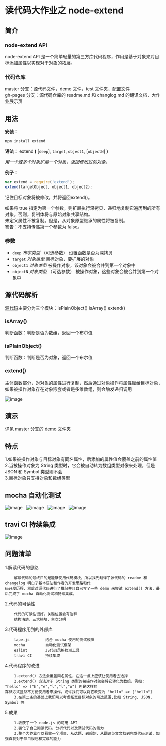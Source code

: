 # 读代码大作业之 node-extend

## 简介  
### node-extend API
node-extend API 是一个简单轻量的第三方库代码程序，作用是基于对象来对目标添加属性以实现对于对象的拓展。
### 代码仓库
master 分支：源代码文件，demo 文件，test 文件夹，配置文件  
gh-pages 分支：源代码仓库的 readme.md 和 changlog.md 的翻译文档，大作业展示页

## 用法

**安装：**

``` sh
npm install extend
```
**语法：** extend **(** [`deep`], `target`, `object1`, [`objectN`] **)**

*用一个或多个对象扩展一个对象，返回修改过的对象。*

**例子：**

``` js
var extend = require('extend');
extend(targetObject, object1, object2);
```

记住目标对象将被修改，并将返回extend()。

如果将 true 指定为第一个参数，则扩展执行深拷贝，递归地复制它遍历到的所有对象。否则，复制体将与原始对象共享结构。  
未定义属性不被复制。但是，从对象原型继承的属性将被复制。  
警告：不支持传递第一个参数为 false。

### 参数

* `deep` *布尔类型* （可选参数）
设置函数是否为深拷贝
* `target`	*对象类型*
目标对象，要扩展的对象
* `object1`	*对象类型*
被操作对象，该对象会被合并到第一个对象中
* `objectN` *对象类型* （可选参数）
被操作对象，这些对象会被合并到第一个对象中

## 源代码解析  

[源代码](https://github.com/Gu-Miao/node-extend/source-code)主要分为三个模块：isPlainObject() isArray() extend()  

### isArray()
判断函数：判断是否为数组，返回一个布尔值
### isPlainObject()  
判断函数：判断是否为对象，返回一个布尔值
### extend()
主体函数部分，对对象的属性进行复制，然后通过对象操作将属性赋给目标对象，如果被操作对象存在对象嵌套或者是多维数组，则会触发递归调用  

![image](images/process.jpg)  

## 演示

详见 master 分支的 [demo](https://github.com/Gu-Miao/node-extend/tree/master/demo) 文件夹
## 特点  
1.如果被操作对象与目标对象有同名属性，后添加的属性值会覆盖之前的属性值  
2.当被操作对象为 String 类型时，它会被自动转为数组类型对像来处理，但是 JSON 和 Symbol 类型则不会  
3.目标对象只支持对象和数组类型

## mocha 自动化测试
![image](images/mocha1.jpg)  
![image](images/mocha2.jpg)  
![image](images/mocha3.jpg)  
![image](images/mocha4.jpg)  

## travi CI 持续集成  
![image](images/travi.jpg)

## 问题清单  

1.解读代码的思路  

```
    解读代码的最终目的是能够使用代码模块，所以我先翻译了源代码的 readme 和 changelog 明白了基本语法和作者的开发思路和代
码开发历程，然后对源代码进行了推敲并且自己写了一些 demo 来尝试 extend() 方法，最后完成了 mocha 自动化测试和持续集成。
```  

2.代码的可读性  
```
    代码的可读性很好，关键位置会有注释
    结构清楚，三大模块，主次分明
```  
3.代码程序用到的外部库
```
    tape.js       结合 mocha 使用的测试模块
    mocha         自动化测试框架
    eslint        JS代码风格检测工具
    travi CI      持续集成
```  
4.代码程序的改进
```
    1.extend() 方法会覆盖同名属性，在这一点上应该让使用者去选择
    2.extend() 方法对于 String 类型的被操作对象会将它转化为数组，例如： "hello" => ["h","e","l","l","o"] 但是这样的
存储方式显然不方便使用者来操作，或许我们可以将它改变为 "hello" => ["hello"]
    3.在第二条的基础上我们可以考虑拓宽目标对象的可选范围,比如 String, JSON, Symbol 等
```
5.成果
```
    1.收获了一个 node.js 的可用 API
    2.强化了自己阅读代码，分析代码以及调试代码的能力
    3.整个大作业可以看做一个项目，从选题，到规划，从翻译英文文档到完成代码测试，加强自我对于项目规划和完成的能力
```
